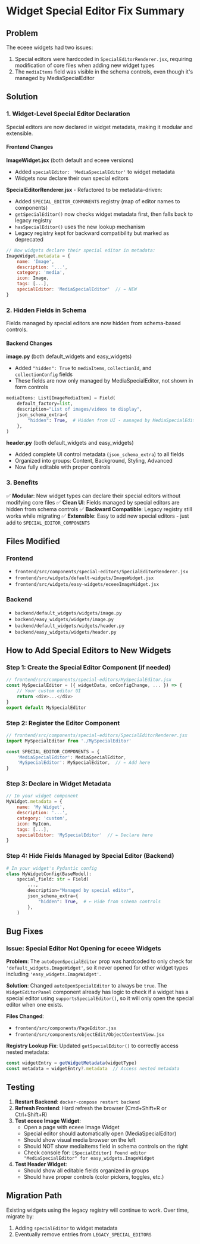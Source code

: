 # Widget Special Editor Fix Summary

## Problem
The eceee widgets had two issues:
1. Special editors were hardcoded in `SpecialEditorRenderer.jsx`, requiring modification of core files when adding new widget types
2. The `mediaItems` field was visible in the schema controls, even though it's managed by MediaSpecialEditor

## Solution

### 1. Widget-Level Special Editor Declaration
Special editors are now declared in widget metadata, making it modular and extensible.

#### Frontend Changes

**ImageWidget.jsx** (both default and eceee versions)
- Added `specialEditor: 'MediaSpecialEditor'` to widget metadata
- Widgets now declare their own special editors

**SpecialEditorRenderer.jsx** - Refactored to be metadata-driven:
- Added `SPECIAL_EDITOR_COMPONENTS` registry (map of editor names to components)
- `getSpecialEditor()` now checks widget metadata first, then falls back to legacy registry
- `hasSpecialEditor()` uses the new lookup mechanism
- Legacy registry kept for backward compatibility but marked as deprecated

```javascript
// Now widgets declare their special editor in metadata:
ImageWidget.metadata = {
    name: 'Image',
    description: '...',
    category: 'media',
    icon: Image,
    tags: [...],
    specialEditor: 'MediaSpecialEditor'  // ← NEW
}
```

### 2. Hidden Fields in Schema
Fields managed by special editors are now hidden from schema-based controls.

#### Backend Changes

**image.py** (both default_widgets and easy_widgets)
- Added `"hidden": True` to `mediaItems`, `collectionId`, and `collectionConfig` fields
- These fields are now only managed by MediaSpecialEditor, not shown in form controls

```python
mediaItems: List[ImageMediaItem] = Field(
    default_factory=list,
    description="List of images/videos to display",
    json_schema_extra={
        "hidden": True,  # Hidden from UI - managed by MediaSpecialEditor
    },
)
```

**header.py** (both default_widgets and easy_widgets)
- Added complete UI control metadata (`json_schema_extra`) to all fields
- Organized into groups: Content, Background, Styling, Advanced
- Now fully editable with proper controls

### 3. Benefits

✅ **Modular**: New widget types can declare their special editors without modifying core files
✅ **Clean UI**: Fields managed by special editors are hidden from schema controls
✅ **Backward Compatible**: Legacy registry still works while migrating
✅ **Extensible**: Easy to add new special editors - just add to `SPECIAL_EDITOR_COMPONENTS`

## Files Modified

### Frontend
- `frontend/src/components/special-editors/SpecialEditorRenderer.jsx`
- `frontend/src/widgets/default-widgets/ImageWidget.jsx`
- `frontend/src/widgets/easy-widgets/eceeeImageWidget.jsx`

### Backend
- `backend/default_widgets/widgets/image.py`
- `backend/easy_widgets/widgets/image.py`
- `backend/default_widgets/widgets/header.py`
- `backend/easy_widgets/widgets/header.py`

## How to Add Special Editors to New Widgets

### Step 1: Create the Special Editor Component (if needed)
```javascript
// frontend/src/components/special-editors/MySpecialEditor.jsx
const MySpecialEditor = ({ widgetData, onConfigChange, ... }) => {
    // Your custom editor UI
    return <div>...</div>
}
export default MySpecialEditor
```

### Step 2: Register the Editor Component
```javascript
// frontend/src/components/special-editors/SpecialEditorRenderer.jsx
import MySpecialEditor from './MySpecialEditor'

const SPECIAL_EDITOR_COMPONENTS = {
    'MediaSpecialEditor': MediaSpecialEditor,
    'MySpecialEditor': MySpecialEditor,  // ← Add here
}
```

### Step 3: Declare in Widget Metadata
```javascript
// In your widget component
MyWidget.metadata = {
    name: 'My Widget',
    description: '...',
    category: 'custom',
    icon: MyIcon,
    tags: [...],
    specialEditor: 'MySpecialEditor'  // ← Declare here
}
```

### Step 4: Hide Fields Managed by Special Editor (Backend)
```python
# In your widget's Pydantic config
class MyWidgetConfig(BaseModel):
    special_field: str = Field(
        ...,
        description="Managed by special editor",
        json_schema_extra={
            "hidden": True,  # ← Hide from schema controls
        },
    )
```

## Bug Fixes

### Issue: Special Editor Not Opening for eceee Widgets

**Problem**: The `autoOpenSpecialEditor` prop was hardcoded to only check for `'default_widgets.ImageWidget'`, so it never opened for other widget types including `'easy_widgets.ImageWidget'`.

**Solution**: Changed `autoOpenSpecialEditor` to always be `true`. The `WidgetEditorPanel` component already has logic to check if a widget has a special editor using `supportsSpecialEditor()`, so it will only open the special editor when one exists.

**Files Changed**:
- `frontend/src/components/PageEditor.jsx`
- `frontend/src/components/objectEdit/ObjectContentView.jsx`

**Registry Lookup Fix**: Updated `getSpecialEditor()` to correctly access nested metadata:
```javascript
const widgetEntry = getWidgetMetadata(widgetType)
const metadata = widgetEntry?.metadata  // Access nested metadata
```

## Testing

1. **Restart Backend**: `docker-compose restart backend`
2. **Refresh Frontend**: Hard refresh the browser (Cmd+Shift+R or Ctrl+Shift+R)
3. **Test eceee Image Widget**:
   - Open a page with eceee Image Widget
   - Special editor should automatically open (MediaSpecialEditor)
   - Should show visual media browser on the left
   - Should NOT show mediaItems field in schema controls on the right
   - Check console for: `[SpecialEditor] Found editor "MediaSpecialEditor" for easy_widgets.ImageWidget`
4. **Test Header Widget**:
   - Should show all editable fields organized in groups
   - Should have proper controls (color pickers, toggles, etc.)

## Migration Path

Existing widgets using the legacy registry will continue to work. Over time, migrate by:
1. Adding `specialEditor` to widget metadata
2. Eventually remove entries from `LEGACY_SPECIAL_EDITORS`

